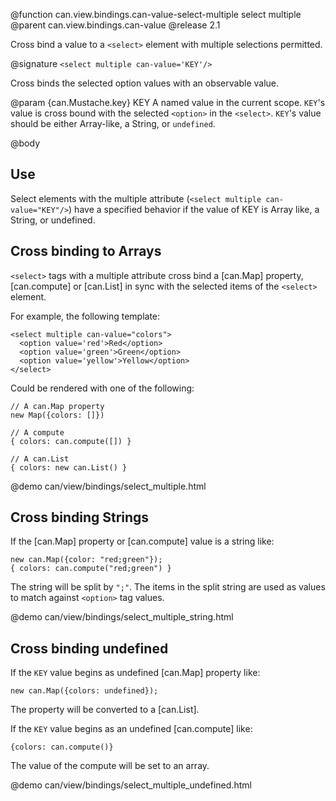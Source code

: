 @function can.view.bindings.can-value-select-multiple select multiple
@parent can.view.bindings.can-value
@release 2.1

Cross bind a value to a `<select>` element with multiple selections permitted.

@signature `<select multiple can-value='KEY'/>`

Cross binds the selected option values with an observable value.

@param {can.Mustache.key} KEY A named value in the current 
scope. `KEY`'s value is cross bound with the selected `<option>` in
the `<select>`. `KEY`'s value should be either Array-like, a String,
or `undefined`.

@body

## Use

Select elements with the multiple attribute (`<select multiple can-value="KEY"/>`)
have a specified behavior if the value of KEY is Array like, a String, or 
undefined.

## Cross binding to Arrays

`<select>` tags with a multiple attribute cross bind
a [can.Map] property, [can.compute] or [can.List]
in sync with the selected items of the `<select>` element.

For example, the following template:

    <select multiple can-value="colors">
      <option value='red'>Red</option>
      <option value='green'>Green</option>
      <option value='yellow'>Yellow</option>
    </select>

Could be rendered with one of the following:

    // A can.Map property
    new Map({colors: []})

    // A compute
    { colors: can.compute([]) }

    // A can.List
    { colors: new can.List() }
    
@demo can/view/bindings/select_multiple.html

## Cross binding Strings

If the [can.Map] property or [can.compute] value is a 
string like:

    new can.Map({color: "red;green"});
    { colors: can.compute("red;green") }

The string will be split by `";"`. The items in the split
string are used as values to match against `<option>` tag values.

@demo can/view/bindings/select_multiple_string.html

## Cross binding undefined 

If the `KEY` value begins as undefined [can.Map] property like:

    new can.Map({colors: undefined});
    
The property will be converted to a [can.List].

If the `KEY` value begins as an undefined [can.compute] like:
    
    {colors: can.compute()}

The value of the compute will be set to an array.

@demo can/view/bindings/select_multiple_undefined.html